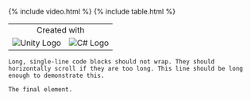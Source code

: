 {% include video.html %}
{% include table.html %}

<table style="border: none;">
  <tr>
    <td colspan="2" style="text-align: center;">Created with</td>
  </tr>
  <tr>
    <td><img src="https://i.redd.it/tu3gt6ysfxq71.png" alt="Unity Logo"></td>
    <td><img src="https://2054516477-files.gitbook.io/~/files/v0/b/gitbook-legacy-files/o/spaces%2F-MdynmZrfNEt1WSSrlHq%2Favatar-1625630560303.png?generation=1625630560729226&alt=media" alt="C# Logo"></td>
  </tr>
</table>


```
Long, single-line code blocks should not wrap. They should horizontally scroll if they are too long. This line should be long enough to demonstrate this.
```

```
The final element.
```
